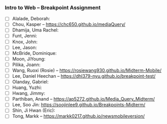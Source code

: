 ### Intro to Web – Breakpoint Assignment

- [ ] Alalade, Deborah:
- [ ] Chou, Kasper – https://chc650.github.io/mediaQuery/
- [ ] Dhamija, Uma Rachel:
- [ ] Funt, Jenni:
- [ ] Knox, John:
- [ ] Lee, Jason:
- [ ] McBride, Dominique:
- [ ] Moon, JiYoung:
- [ ] Pilika, Joann:
- [ ] Wang, Ruoxi (Rosie) – https://rosiewang930.github.io/Midterm-Mobile/
- [ ] Lee, Daniel Heechan – https://dhl379-nyu.github.io/breakpoint-test/
- [ ] Olanday, Gabriel:
- [ ] Huang, Yuzhi:
- [ ] Hwang, Jimmy:
- [ ] Parthiban, Anand – https://ap5272.github.io/Media_Query_Midterm/
- [ ] Lee, Soo Jin: https://soojinlee9.github.io/Breakpoints-Midterm/
- [ ] Shin, Ji Hwan (Eric):
- [ ] Tong, Markk – https://markk0217.github.io/newsmobileversion/
